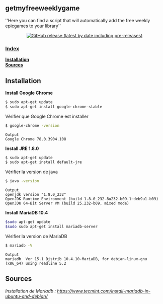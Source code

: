 ## getmyfreeweeklygame
''Here you can find a script that will automatically add the free weekly epicgames to your library''

<p align="center">
<a href=https://github.com/qgeffard/getmyfreeweeklygame/releases><img alt="GitHub release (latest by date including pre-releases)" src="https://img.shields.io/github/v/release/qgeffard/getmyfreeweeklygame?include_prereleases"></p>

### Index
**[Installation](https://github.com/qgeffard/getmyfreeweeklygame/blob/master/README.md#installation)**</br>
**[Sources](https://github.com/qgeffard/getmyfreeweeklygame/blob/master/README.md#sources)**</br>

## Installation
**Install Google Chrome**

```bash
$ sudo apt-get update
$ sudo apt-get install google-chrome-stable
```
Vérifier que Google Chrome est installer
```bash
$ google-chrome -version
```
```
Output
Google Chrome 78.0.3904.108
```
**Install JRE 1.8.0**

```bash
$ sudo apt-get update
$ sudo apt-get install default-jre
```
Vérifier la version de java
```bash
$ java -version
```
```
Output
openjdk version "1.8.0_232"
OpenJDK Runtime Environment (build 1.8.0_232-8u232-b09-1~deb9u1-b09)
OpenJDK 64-Bit Server VM (build 25.232-b09, mixed mode)
```
**Install MariaDB 10.4**

```bash
$sudo apt-get update
$sudo sudo apt-get install mariadb-server
```
Vérifier la version de MariaDB
```bash 
$ mariadb -V
```

```
Output
mariadb  Ver 15.1 Distrib 10.4.10-MariaDB, for debian-linux-gnu (x86_64) using readline 5.2
```

## Sources
*Installation de Mariadb : https://www.tecmint.com/install-mariadb-in-ubuntu-and-debian/*
